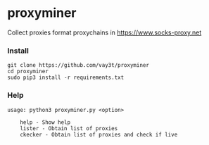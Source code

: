 # proxyminer
Collect proxies format proxychains in https://www.socks-proxy.net

### Install
```
git clone https://github.com/vay3t/proxyminer
cd proxyminer
sudo pip3 install -r requirements.txt
```

### Help
```
usage: python3 proxyminer.py <option>
		
	help - Show help
	lister - Obtain list of proxies
	ckecker - Obtain list of proxies and check if live
```
